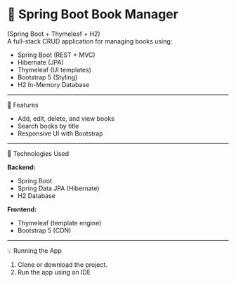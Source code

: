 # 📘 Spring Boot Book Manager

(Spring Boot + Thymeleaf + H2)  
A full-stack CRUD application for managing books using:

- Spring Boot (REST + MVC)  
- Hibernate (JPA)  
- Thymeleaf (UI templates)  
- Bootstrap 5 (Styling)  
- H2 In-Memory Database  

---

🚀 Features

- Add, edit, delete, and view books  
- Search books by title  
- Responsive UI with Bootstrap  

---

🔧 Technologies Used

**Backend:**

- Spring Boot  
- Spring Data JPA (Hibernate)  
- H2 Database  

**Frontend:**

- Thymeleaf (template engine)  
- Bootstrap 5 (CDN)  

---

💡 Running the App

1. Clone or download the project.  
2. Run the app using an IDE 


